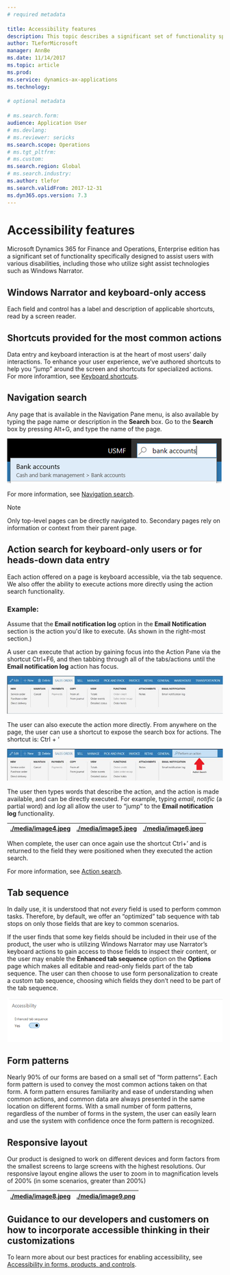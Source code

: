 ```yaml
---
# required metadata

title: Accessibility features
description: This topic describes a significant set of functionality specifically designed to assist users with various disabilities, including those who utilize sight assist technologies such as Windows Narrator.
author: TLeforMicrosoft
manager: AnnBe
ms.date: 11/14/2017
ms.topic: article
ms.prod: 
ms.service: dynamics-ax-applications
ms.technology: 

# optional metadata

# ms.search.form:  
audience: Application User
# ms.devlang: 
# ms.reviewer: sericks
ms.search.scope: Operations
# ms.tgt_pltfrm: 
# ms.custom: 
ms.search.region: Global
# ms.search.industry: 
ms.author: tlefor
ms.search.validFrom: 2017-12-31 
ms.dyn365.ops.version: 7.3
---
```


# Accessibility features

Microsoft Dynamics 365 for Finance and Operations, Enterprise edition has a significant set of functionality specifically designed to assist users with various disabilities, including those who utilize sight assist technologies such as Windows Narrator.

## Windows Narrator and keyboard-only access

Each field and control has a label and description of applicable shortcuts, read by a screen reader.

## Shortcuts provided for the most common actions

Data entry and keyboard interaction is at the heart of most users' daily interactions. To enhance your user experience, we’ve authored shortcuts to help you “jump” around the screen and shortcuts for specialized actions. For more inforamtion, see [Keyboard shortcuts](shortcut-keys.md).

## Navigation search

Any page that is available in the Navigation Pane menu, is also available by typing the page name or description in the **Search** box. Go to the **Search** box by pressing Alt+G, and type the name of the page.

![cid:image001.png\@01D35891.76984830](media/6d08b0be32808221023e2aa92d69fd70.png)

For more information, see [Navigation search](navigation-search.md).

> [!Note]
> Only top-level pages can be directly navigated to. Secondary pages rely on information or context from their parent page.

## Action search for keyboard-only users or for heads-down data entry

Each action offered on a page is keyboard accessible, via the tab sequence. We also offer the ability to execute actions more directly using the action search functionality.

### Example:

Assume that the **Email notification log** option in the **Email Notification** section is the action you'd like to execute. (As shown in the right-most section.)

A user can execute that action by gaining focus into the Action Pane via the shortcut Ctrl+F6, and then tabbing through all of the tabs/actions until the **Email notification log** action has focus.

![cid:image002.jpg\@01D35891.76984830](media/f0d78399e7fafcd85ded1cd1e3d34f3c.jpg)

The user can also execute the action more directly. From anywhere on the page, the user can use a shortcut to expose the search box for actions. The shortcut is: Ctrl + ‘

![cid:image003.jpg\@01D35891.76984830](media/80f7e8c5ac412fdf2c8a12f7728f135a.jpg)

The user then types words that describe the action, and the action is made available, and can be directly executed. For example, typing *email*, *notific* (a partial word) and *log* all allow the user to “jump” to the **Email notification log** functionality.

| [./media/image4.jpeg](./media/image4.jpeg) | [./media/image5.jpeg](./media/image5.jpeg) | [./media/image6.jpeg](./media/image6.jpeg) |
|--------------------------------------------|--------------------------------------------|--------------------------------------------|

When complete, the user can once again use the shortcut Ctrl+’ and is returned to the field they were positioned when they executed the action search.

For more information, see [Action search](action-search.md).

## Tab sequence

In daily use, it is understood that not *every* field is used to perform common tasks. Therefore, by default, we offer an “optimized” tab sequence with tab stops on only those fields that are key to common scenarios.  

If the user finds that some key fields should be included in their use of the product, the user who is utilizing Windows Narrator may use Narrator’s keyboard actions to gain access to those fields to inspect their content, or the user may enable the **Enhanced tab sequence** option on the **Options** page which makes all editable and read-only fields part of the tab sequence. The user can then choose to use form personalization to create a custom tab sequence, choosing which fields they don’t need to be part of the tab sequence.

![cid:image005.png\@01D357AF.09B33870](media/8c0f12bbb3f26032997ef0ba95d89b6a.png)

## Form patterns

Nearly 90% of our forms are based on a small set of “form patterns”. Each form pattern is used to convey the most common actions taken on that form. A form pattern ensures familiarity and ease of understanding when common actions, and common data are always presented in the same location on different forms. With a small number of form patterns, regardless of the number of forms in the system, the user can easily learn and use the system with confidence once the form pattern is recognized.

## Responsive layout

Our product is designed to work on different devices and form factors from the smallest screens to large screens with the highest resolutions. Our responsive layout engine allows the user to zoom in to magnification levels of 200% (in some scenarios, greater than 200%)

| [./media/image8.jpeg](./media/image8.jpeg) | [./media/image9.png](./media/image9.png) |
|--------------------------------------------|------------------------------------------|

## Guidance to our developers and customers on how to incorporate accessible thinking in their customizations

To learn more about our best practices for enabling accessibility, see [Accessibility in forms, products, and controls](https://docs.microsoft.com/en-us/dynamics365/unified-operations/dev-itpro/user-interface/enable-accessibility).
